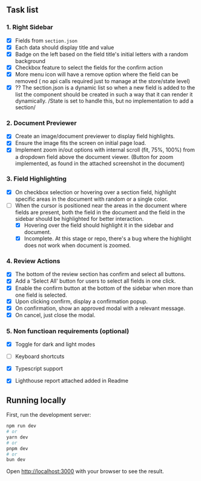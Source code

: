 ## Task list

### 1. Right Sidebar
- [x] Fields from `section.json`
- [x] Each data should display title and value
- [x] Badge on the left based on the field title's initial letters with a random background
- [x] Checkbox feature to select the fields for the confirm action
- [x] More menu icon will have a remove option where the field can be removed ( no api calls required just to manage at the store/state level)
- [x] ?? The section.json is a dynamic list so when a new field is added to the list the component should be created in such a way that it can render it dynamically. /State is set to handle this, but no implementation to add a section/

### 2. Document Previewer
- [x] Create an image/document previewer to display field highlights.
- [x] Ensure the image fits the screen on initial page load.
- [x] Implement zoom in/out options with internal scroll (fit, 75%, 100%) from a dropdown field above the document viewer. (Button for zoom implemented, as found in the attached screenshot in the document)

### 3. Field Highlighting
- [x] On checkbox selection or hovering over a section field, highlight specific areas in the document with random or a single color.
- [ ] When the cursor is positioned near the areas in the document where fields are present, both the field in the document and the field in the sidebar should be highlighted for better interaction.
    - [x] Hovering over the field should highlight it in the sidebar and document.
    - [x] Incomplete. At this stage or repo, there's a bug where the highlight does not work when document is zoomed.

### 4. Review Actions
- [x] The bottom of the review section has confirm and select all buttons.
- [x] Add a 'Select All' button for users to select all fields in one click.
- [x] Enable the confirm button at the bottom of the sidebar when more than one field is selected.
- [x] Upon clicking confirm, display a confirmation popup.
- [x] On confirmation, show an approved modal with a relevant message.
- [x] On cancel, just close the modal.

### 5. Non functioan requirements (optional)
- [x] Toggle for dark and light modes
- [ ] Keyboard shortcuts
- [x] Typescript support
- [x] Lighthouse report attached added in Readme


## Running locally

First, run the development server:

```bash
npm run dev
# or
yarn dev
# or
pnpm dev
# or
bun dev
```

Open [http://localhost:3000](http://localhost:3000) with your browser to see the result.
